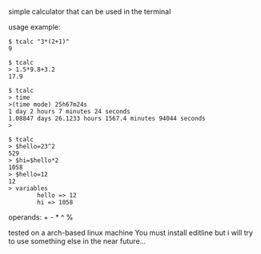 simple calculator that can be used in the terminal 

usage example:
```
$ tcalc "3*(2+1)"
9
```
```
$ tcalc
> 1.5*9.8+3.2
17.9
```
```
$ tcalc
> time
>(time mode) 25h67m24s
1 day 2 hours 7 minutes 24 seconds
1.08847 days 26.1233 hours 1567.4 minutes 94044 seconds
>
```

```
$ tcalc
> $hello=23^2
529
> $hi=$hello*2
1058
> $hello=12
12
> variables
        hello => 12
        hi => 1058
```

operands: + - * ^ %

tested on a arch-based linux machine
You must install editline but i will try to use something else in the near future...

